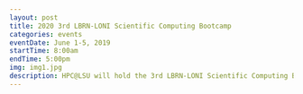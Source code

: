 ```yaml
---
layout: post
title: 2020 3rd LBRN-LONI Scientific Computing Bootcamp
categories: events
eventDate: June 1-5, 2019
startTime: 8:00am
endTime: 5:00pm
img: img1.jpg
description: HPC@LSU will hold the 3rd LBRN-LONI Scientific Computing Bootcamp on June 1-5, 2020 virtually. <a href="https://lbrn.lsu.edu/lbrn-loni-scientific-computing-bootcamp.html">https://lbrn.lsu.edu/lbrn-loni-scientific-computing-bootcamp.html</a>
---
```

